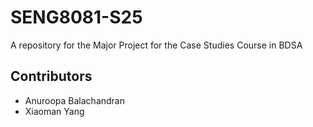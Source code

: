 # SENG8081-S25
A repository for the Major Project for the Case Studies Course in BDSA

## Contributors
* Anuroopa Balachandran
* Xiaoman Yang
